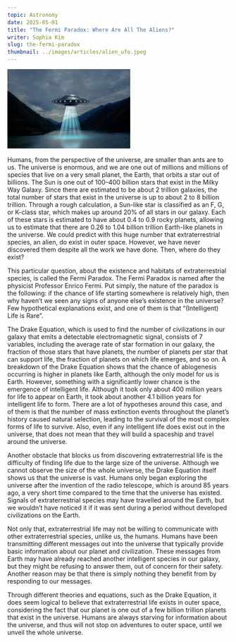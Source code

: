 ```yaml
---
topic: Astronomy
date: 2025-05-01
title: "The Fermi Paradox: Where Are All The Aliens?"
writer: Sophia Kim
slug: the-fermi-paradox
thumbnail: ../images/articles/alien_ufo.jpeg
---
```

![](../images/articles/alien_ufo.jpeg)

Humans, from the perspective of the universe, are smaller than ants are to us. The universe is enormous, and we are one out of millions and millions of species that live on a very small planet, the Earth, that orbits a star out of billions. The Sun is one out of 100–400 billion stars that exist in the Milky Way Galaxy. Since there are estimated to be about 2 trillion galaxies, the total number of stars that exist in the universe is up to about 2 to 8 billion trillion. Through a rough calculation, a Sun-like star is classified as an F, G, or K-class star, which makes up around 20% of all stars in our galaxy. Each of these stars is estimated to have about 0.4 to 0.9 rocky planets, allowing us to estimate that there are 0.26 to 1.04 billion trillion Earth-like planets in the universe. We could predict with this huge number that extraterrestrial species, an alien, do exist in outer space. However, we have never discovered them despite all the work we have done. Then, where do they exist?

This particular question, about the existence and habitats of extraterrestrial species, is called the Fermi Paradox. The Fermi Paradox is named after the physicist Professor Enrico Fermi. Put simply, the nature of the paradox is the following: if the chance of life starting somewhere is relatively high, then why haven’t we seen any signs of anyone else’s existence in the universe? Few hypothetical explanations exist, and one of them is that “(Intelligent) Life is Rare”. 

The Drake Equation, which is used to find the number of civilizations in our galaxy that emits a detectable electromagnetic signal, consists of 7 variables, including the average rate of star formation in our galaxy, the fraction of those stars that have planets, the number of planets per star that can support life, the fraction of planets on which life emerges, and so on. A breakdown of the Drake Equation shows that the chance of abiogenesis occurring is higher in planets like Earth, although the only model for us is Earth. However, something with a significantly lower chance is the emergence of intelligent life. Although it took only about 400 million years for life to appear on Earth, it took about another 4.1 billion years for intelligent life to form. There are a lot of hypotheses around this case, and of them is that the number of mass extinction events throughout the planet’s history caused natural selection, leading to the survival of the most complex forms of life to survive. Also, even if any intelligent life does exist out in the universe, that does not mean that they will build a spaceship and travel around the universe. 

Another obstacle that blocks us from discovering extraterrestrial life is the difficulty of finding life due to the large size of the universe. Although we cannot observe the size of the whole universe, the Drake Equation itself shows us that the universe is vast. Humans only began exploring the universe after the invention of the radio telescope, which is around 85 years ago, a very short time compared to the time that the universe has existed. Signals of extraterrestrial species may have travelled around the Earth, but we wouldn’t have noticed it if it was sent during a period without developed civilizations on the Earth. 
	
Not only that, extraterrestrial life may not be willing to communicate with other extraterrestrial species, unlike us, the humans. Humans have been transmitting different messages out into the universe that typically provide basic information about our planet and civilization. These messages from Earth may have already reached another intelligent species in our galaxy, but they might be refusing to answer them, out of concern for their safety. Another reason may be that there is simply nothing they benefit from by responding to our messages. 
	
Through different theories and equations, such as the Drake Equation, it does seem logical to believe that extraterrestrial life exists in outer space, considering the fact that our planet is one out of a few billion trillion planets that exist in the universe. Humans are always starving for information about the universe, and thus will not stop on adventures to outer space, until we unveil the whole universe. 